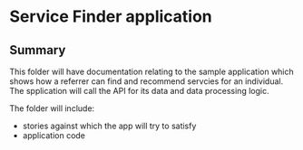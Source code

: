 # Service Finder application
## Summary
This folder will have documentation relating to the sample application which shows how a referrer can find and recommend servcies for an individual. The spplication will call the API for its data and data processing logic.

The folder will include:
* stories against which the app will try to satisfy
* application code
